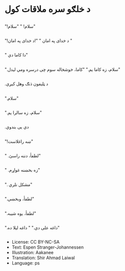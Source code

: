 # د خلګو سره ملاقات کول

##
"!سلام! " "سلام"

##
"!د خدای په امان " "!د خدای په امان "

##
" دا کاما دي"

##
".سلام، زه کاما یم." "کاما، خوشخاله سوم چی درسره ومي لیدل"

##
.د ټلیفون ذنګ وهل کیږي

##
".سلام"

##
".سلام، زه سالرا یم"

##
.دي یی بندوي

##
"!ښه راغلاست"

##
" .لطفأ، دننه راسئ"

##
" .زه بخښنه غواړم"

##
". مشکل نلري"

##
".لطفأ، وبخښي"

##
".لطفأ، یوه شیبه"

##
 ".داغه علی دي." " داغه لیلا ده"

##
* License: CC BY-NC-SA
* Text: Espen Stranger-Johannessen
* Illustration: Aakanee
* Translation: Shir Ahmad Laiwal
* Language: ps
